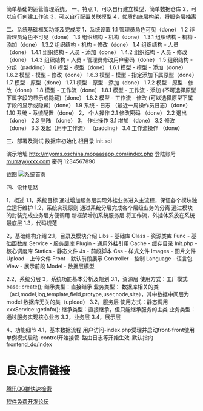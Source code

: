 简单基础的运营管理系统。
一、特点
1，可以自行建立模型，简单数据仓库 
2，可以自行创建工作流 
3，可以自行配置关联模型
4，优质的底层构架，将服务层抽离

二、系统基础框架功能及完成度
1，系统设置
1.1 管理员角色可见（done）
1.2 非管理员角色不可见（done）
1.3 组织结构 - 机构（done）
1.3.1 组织结构 - 机构 - 添加（done）
1.3.2 组织结构 - 机构 - 修改（done）
1.4 组织结构 - 人员（done）
1.4.1 组织结构 - 人员 - 添加（done）
1.4.2 组织结构 - 人员 - 修改（done）
1.4.3 组织结构 - 人员 - 管理员修改用户密码（done）
1.5 组织结构 - 分组（padding）
1.6 模型 - 模型（done）
1.6.1 模型 - 模型 - 添加（done）
1.6.2 模型 - 模型 - 修改（done）
1.6.3 模型 - 模型 - 指定添加下属原型（done）
1.7 模型 - 原型（done）
1.7.1 模型 - 原型 - 添加（done）
1.7.2 模型 - 原型 - 修改（done）
1.8 模型 - 工作流（done）
1.8.1 模型 - 工作流 - 添加 (不可选择原型下属字段的显示或隐藏)（done）
1.8.2 模型 - 工作流 - 修改 (可以选择原型下属字段的显示或隐藏)（done）
1.9 系统 - 日志 （最近一周操作员日志）（done）
1.10 系统 - 系统配置（done）
2， 个人操作
2.1 修改密码 （done）
2.2 退出 （done）
2.3 登陆 （done）
3， 作业操作
3.1 增加 （done）
3.2 修改 （done）
3.3 发起（用于工作流） （padding）
3.4 工作流操作 （done）

三、部署及测试
数据库初始化
根目录 init.sql

演示地址
http://myoms.oschina.mopaasapp.com/index.php
登陆账号
murray@xxx.com
密码
1234567890


截图
![系统首页](http://git.oschina.net/uploads/images/2016/0818/182551_fdff2dd5_3061.png "系统首页")

四、设计思路

1，概述
1.1，系统目标
通过增加服务层实现外挂业务进入主流程，保证各个模块独立运行维护
1.2，系统实现原则
通过系统分层完成各个层级业务的分离
通过模块的封装完成业务层方便调用
新框架增加系统服务层
将工作流，外挂体系放在系统最底层
1.3，代码规范
 
2，基础结构介绍
2.1，目录及模块介绍
Libs - 基础库
Class - 资源类库
Func - 基础函数库
Service - 服务层库
Plugin - 通用外挂引用
Cache - 缓存目录
Init.php - 核心调度库
Statics - 静态文件
Js - 前段脚本
Css - 样式文件
Images - 图片文件
Upload - 上传文件
Front - 默认前段展示
Controller - 控制
Language - 语言包
View - 展示前段
Model - 数据层模型
 
2.2，系统分层
3，系统功能基本分析及规划
3.1，资源层
使用方式：工厂模式 base::create();
继承类型：直接继承
业务类型：
数据库相关的类（acl,model,log,template,field,protype,user,node,site），其中数据中间层为model
数据库无关的类（upload）
3.2，服务层
使用方式：静态调用 xxxService::getInfo();
继承类型：直接继承，但只能继承服务的主类
业务类型：通过服务实现核心业务
3.3，业务层
3.4，展示层
 
4、功能细节
4.1，基本数据流程
用户访问-index.php受理并启动front-front使用单例模式启动-control开始接管-路由日志等开始生效-默认指向frontend_do/index

 # 良心友情链接

[腾讯QQ群快速检索](http://u.720life.cn/s/8cf73f7c)

[软件免费开发论坛](http://u.720life.cn/s/bbb01dc0)